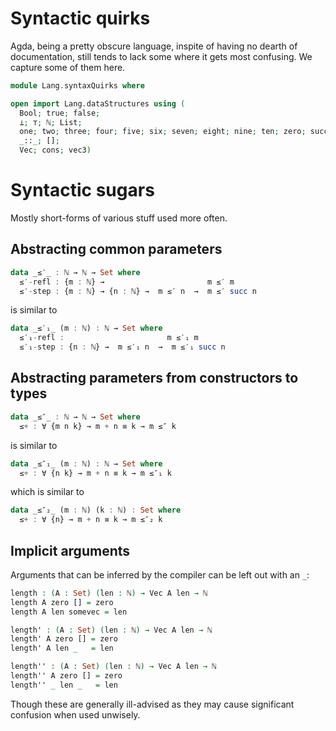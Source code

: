 
# Syntactic quirks

Agda, being a pretty obscure language, inspite of having no dearth of documentation, still tends to lack some where it gets most confusing. We capture some of them here.

```agda
module Lang.syntaxQuirks where

open import Lang.dataStructures using (
  Bool; true; false;
  ⊥; ⊤; ℕ; List;
  one; two; three; four; five; six; seven; eight; nine; ten; zero; succ;
  _::_; [];
  Vec; cons; vec3)
```

# Syntactic sugars

Mostly short-forms of various stuff used more often.

## Abstracting common parameters

```haskell
data _≤′_ : ℕ → ℕ → Set where
  ≤′-refl : {m : ℕ} →                       m ≤′ m
  ≤′-step : {m : ℕ} → {n : ℕ} →  m ≤′ n  →  m ≤′ succ n
```

is similar to

```haskell
data _≤′₁_ (m : ℕ) : ℕ → Set where
  ≤′₁-refl :                       m ≤′₁ m
  ≤′₁-step : {n : ℕ} →  m ≤′₁ n  →  m ≤′₁ succ n
```

## Abstracting parameters from constructors to types

```haskell
data _≤″_ : ℕ → ℕ → Set where
  ≤+ : ∀ {m n k} → m + n ≡ k → m ≤″ k
```

is similar to

```haskell
data _≤″₁_ (m : ℕ) : ℕ → Set where
  ≤+ : ∀ {n k} → m + n ≡ k → m ≤″₁ k
```

which is similar to

```haskell
data _≤″₂_ (m : ℕ) (k : ℕ) : Set where
  ≤+ : ∀ {n} → m + n ≡ k → m ≤″₂ k
```

## Implicit arguments

Arguments that can be inferred by the compiler can be left out with an `_`:

```agda
length : (A : Set) (len : ℕ) → Vec A len → ℕ
length A zero [] = zero
length A len somevec = len
```

```agda
length' : (A : Set) (len : ℕ) → Vec A len → ℕ
length' A zero [] = zero
length' A len _   = len
```

```agda
length'' : (A : Set) (len : ℕ) → Vec A len → ℕ
length'' A zero [] = zero
length'' _ len _   = len
```

Though these are generally ill-advised as they may cause significant confusion when used unwisely.

